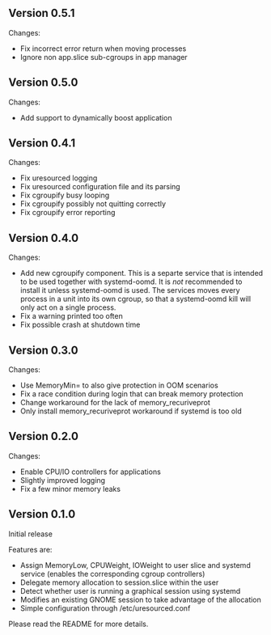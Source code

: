 Version 0.5.1
-------------

Changes:
 * Fix incorrect error return when moving processes
 * Ignore non app.slice sub-cgroups in app manager

Version 0.5.0
-------------

Changes:
 * Add support to dynamically boost application

Version 0.4.1
-------------

Changes:
 * Fix uresourced logging
 * Fix uresourced configuration file and its parsing
 * Fix cgroupify busy looping
 * Fix cgroupify possibly not quitting correctly
 * Fix cgroupify error reporting

Version 0.4.0
-------------

Changes:
 * Add new cgroupify component. This is a separte service that is intended
   to be used together with systemd-oomd.
   It is *not* recommended to install it unless systemd-oomd is used. The
   services moves every process in a unit into its own cgroup, so that
   a systemd-oomd kill will only act on a single process.
 * Fix a warning printed too often
 * Fix possible crash at shutdown time

Version 0.3.0
-------------

Changes:

 * Use MemoryMin= to also give protection in OOM scenarios
 * Fix a race condition during login that can break memory protection
 * Change workaround for the lack of memory_recuriveprot
 * Only install memory_recuriveprot workaround if systemd is too old

Version 0.2.0
-------------

Changes:

 * Enable CPU/IO controllers for applications
 * Slightly improved logging
 * Fix a few minor memory leaks

Version 0.1.0
-------------

Initial release

Features are:

 * Assign MemoryLow, CPUWeight, IOWeight to user slice and systemd service
   (enables the corresponding cgroup controllers)
 * Delegate memory allocation to session.slice within the user
 * Detect whether user is running a graphical session using systemd
 * Modifies an existing GNOME session to take advantage of the allocation
 * Simple configuration through /etc/uresourced.conf

Please read the README for more details.
